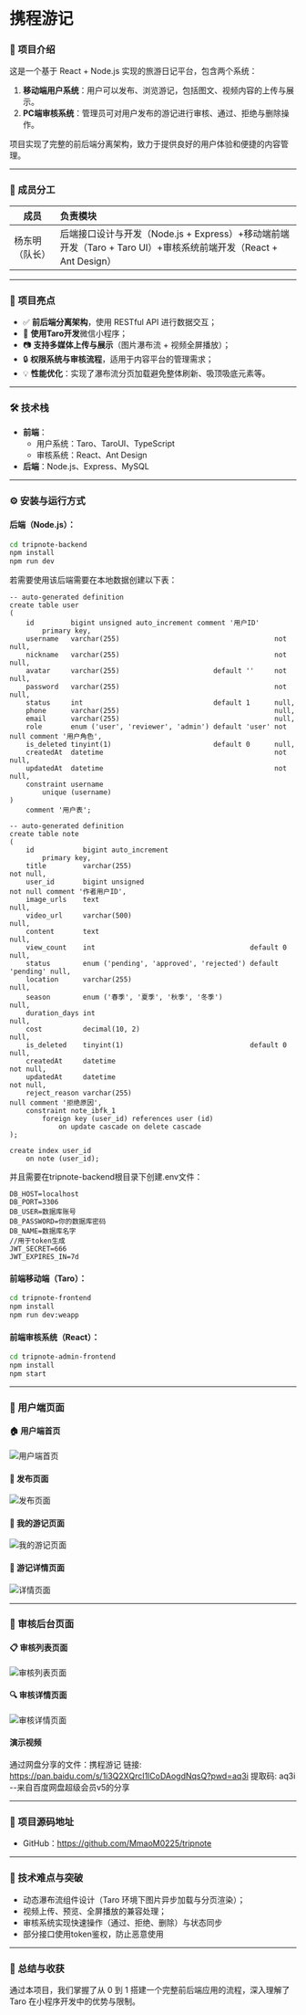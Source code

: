 # 携程游记

### 📝 项目介绍

这是一个基于 React + Node.js 实现的旅游日记平台，包含两个系统：

1. **移动端用户系统**：用户可以发布、浏览游记，包括图文、视频内容的上传与展示。
2. **PC端审核系统**：管理员可对用户发布的游记进行审核、通过、拒绝与删除操作。

项目实现了完整的前后端分离架构，致力于提供良好的用户体验和便捷的内容管理。

------

### 👥 成员分工

| 成员           | 负责模块                                                     |
| -------------- | :----------------------------------------------------------- |
| 杨东明（队长） | 后端接口设计与开发（Node.js + Express）+移动端前端开发（Taro + Taro UI）+审核系统前端开发（React + Ant Design） |



------

### 🚀 项目亮点

- ✅ **前后端分离架构**，使用 RESTful API 进行数据交互；
- 📱 **使用Taro开发**微信小程序；
- 📷 **支持多媒体上传与展示**（图片瀑布流 + 视频全屏播放）；
- 🔒 **权限系统与审核流程**，适用于内容平台的管理需求；
- 💡 **性能优化**：实现了瀑布流分页加载避免整体刷新、吸顶吸底元素等。

------

### 🛠 技术栈

- **前端**：
  - 用户系统：Taro、TaroUI、TypeScript
  - 审核系统：React、Ant Design
- **后端**：Node.js、Express、MySQL

------

### ⚙️ 安装与运行方式

#### 后端（Node.js）：

```bash
cd tripnote-backend
npm install
npm run dev
```

若需要使用该后端需要在本地数据创建以下表：

```mysql
-- auto-generated definition
create table user
(
    id         bigint unsigned auto_increment comment '用户ID'
        primary key,
    username   varchar(255)                                      not null,
    nickname   varchar(255)                                      not null,
    avatar     varchar(255)                       default ''     not null,
    password   varchar(255)                                      not null,
    status     int                                default 1      null,
    phone      varchar(255)                                      null,
    email      varchar(255)                                      null,
    role       enum ('user', 'reviewer', 'admin') default 'user' not null comment '用户角色',
    is_deleted tinyint(1)                         default 0      null,
    createdAt  datetime                                          not null,
    updatedAt  datetime                                          not null,
    constraint username
        unique (username)
)
    comment '用户表';
```

```mysql
-- auto-generated definition
create table note
(
    id            bigint auto_increment
        primary key,
    title         varchar(255)                                               not null,
    user_id       bigint unsigned                                            not null comment '作者用户ID',
    image_urls    text                                                       null,
    video_url     varchar(500)                                               null,
    content       text                                                       null,
    view_count    int                                      default 0         null,
    status        enum ('pending', 'approved', 'rejected') default 'pending' null,
    location      varchar(255)                                               null,
    season        enum ('春季', '夏季', '秋季', '冬季')                      null,
    duration_days int                                                        null,
    cost          decimal(10, 2)                                             null,
    is_deleted    tinyint(1)                               default 0         null,
    createdAt     datetime                                                   not null,
    updatedAt     datetime                                                   not null,
    reject_reason varchar(255)                                               null comment '拒绝原因',
    constraint note_ibfk_1
        foreign key (user_id) references user (id)
            on update cascade on delete cascade
);

create index user_id
    on note (user_id);
```

并且需要在tripnote-backend根目录下创建.env文件：

```
DB_HOST=localhost
DB_PORT=3306
DB_USER=数据库账号
DB_PASSWORD=你的数据库密码
DB_NAME=数据库名字
//用于token生成
JWT_SECRET=666
JWT_EXPIRES_IN=7d
```



#### 前端移动端（Taro）：

```bash
cd tripnote-frontend
npm install
npm run dev:weapp
```

#### 前端审核系统（React）：

```bash
cd tripnote-admin-frontend
npm install
npm start
```

------

### 🎥 用户端页面

#### 🏠 用户端首页
![用户端首页](./images/home-user.png)

#### 📝 发布页面
![发布页面](./images/publish.png)

#### 📒 我的游记页面
![我的游记页面](./images/my.png)

#### 📄 游记详情页面
![详情页面](./images/detail.png)

---

### 🧾 审核后台页面

#### 📋 审核列表页面
![审核列表页面](./images/review.png)

#### 🔍 审核详情页面
![审核详情页面](./images/review-detail.png)

#### 演示视频
通过网盘分享的文件：携程游记
链接: https://pan.baidu.com/s/1i3Q2XQrcI1lCoDAogdNqsQ?pwd=aq3i 提取码: aq3i 
--来自百度网盘超级会员v5的分享

------

### 📂 项目源码地址

- GitHub：https://github.com/MmaoM0225/tripnote

------

### 🧠 技术难点与突破

- 动态瀑布流组件设计（Taro 环境下图片异步加载与分页渲染）；
- 视频上传、预览、全屏播放的兼容处理；
- 审核系统实现快速操作（通过、拒绝、删除）与状态同步
- 部分接口使用token鉴权，防止恶意使用

------

### 📌 总结与收获

通过本项目，我们掌握了从 0 到 1 搭建一个完整前后端应用的流程，深入理解了 Taro 在小程序开发中的优势与限制。
